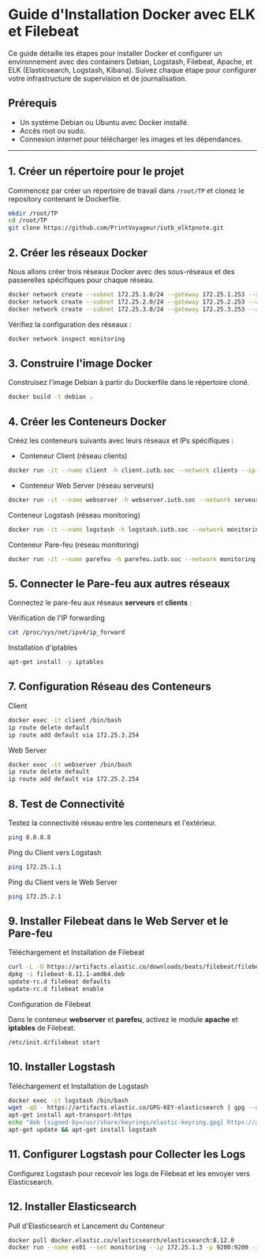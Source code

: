 # Guide d'Installation Docker avec ELK et Filebeat

Ce guide détaille les étapes pour installer Docker et configurer un environnement avec des containers Debian, Logstash, Filebeat, Apache, et ELK (Elasticsearch, Logstash, Kibana). Suivez chaque étape pour configurer votre infrastructure de supervision et de journalisation.

## Prérequis

- Un système Debian ou Ubuntu avec Docker installé.
- Accès root ou sudo.
- Connexion internet pour télécharger les images et les dépendances.

---

## 1. Créer un répertoire pour le projet

Commencez par créer un répertoire de travail dans `/root/TP` et clonez le repository contenant le Dockerfile.

```bash
mkdir /root/TP
cd /root/TP
git clone https://github.com/PrintVoyageur/iutb_elktpnote.git
```

## 2. Créer les réseaux Docker

Nous allons créer trois réseaux Docker avec des sous-réseaux et des passerelles spécifiques pour chaque réseau.

``` bash
docker network create --subnet 172.25.1.0/24 --gateway 172.25.1.253 --attachable monitoring
docker network create --subnet 172.25.2.0/24 --gateway 172.25.2.253 --attachable serveurs
docker network create --subnet 172.25.3.0/24 --gateway 172.25.3.253 --attachable clients
``` 

Vérifiez la configuration des réseaux :

``` bash
docker network inspect monitoring
```

##  3. Construire l'image Docker

Construisez l'image Debian à partir du Dockerfile dans le répertoire cloné.

``` bash
docker build -t debian .
```

##   4. Créer les Conteneurs Docker

Créez les conteneurs suivants avec leurs réseaux et IPs spécifiques :

- Conteneur Client (réseau clients)

``` bash
docker run -it --name client -h client.iutb.soc --network clients --ip 172.25.3.1 --privileged -d debian /sbin/init
```

- Conteneur Web Server (réseau serveurs)

``` bash
docker run -it --name webserver -h webserver.iutb.soc --network serveurs --ip 172.25.2.1 -p 80:80 --privileged -d debian /sbin/init
```

Conteneur Logstash (réseau monitoring)

``` bash
docker run -it --name logstash -h logstash.iutb.soc --network monitoring --ip 172.25.1.1 -p 5044:5044 --privileged -d debian /sbin/init
```

Conteneur Pare-feu (réseau monitoring)
``` bash
docker run -it --name parefeu -h parefeu.iutb.soc --network monitoring --ip 172.25.1.254 --privileged -d debian /sbin/init
```

## 5. Connecter le Pare-feu aux autres réseaux

Connectez le pare-feu aux réseaux **serveurs** et **clients** :

Vérification de l'IP forwarding

``` bash
cat /proc/sys/net/ipv4/ip_forward
```

Installation d'iptables

``` bash
apt-get install -y iptables
```

## 7. Configuration Réseau des Conteneurs

Client

``` bash
docker exec -it client /bin/bash
ip route delete default
ip route add default via 172.25.3.254
```

Web Server

``` bash
docker exec -it webserver /bin/bash
ip route delete default
ip route add default via 172.25.2.254
```

## 8. Test de Connectivité

Testez la connectivité réseau entre les conteneurs et l'extérieur.

``` bash
ping 8.8.8.8
```

Ping du Client vers Logstash

``` bash
ping 172.25.1.1
```

Ping du Client vers le Web Server

``` bash
ping 172.25.2.1
```

## 9. Installer Filebeat dans le Web Server et le Pare-feu

Téléchargement et Installation de Filebeat

``` bash
curl -L -O https://artifacts.elastic.co/downloads/beats/filebeat/filebeat-8.11.1-amd64.deb
dpkg -i filebeat-8.11.1-amd64.deb
update-rc.d filebeat defaults
update-rc.d filebeat enable
```

Configuration de Filebeat

Dans le conteneur **webserver** et **parefeu**, activez le module **apache** et **iptables** de Filebeat.

``` bash
/etc/init.d/filebeat start
```

## 10. Installer Logstash

Téléchargement et Installation de Logstash

``` bash
docker exec -it logstash /bin/bash
wget -qO - https://artifacts.elastic.co/GPG-KEY-elasticsearch | gpg --dearmor -o /usr/share/keyrings/elastic-keyring.gpg
apt-get install apt-transport-https
echo "deb [signed-by=/usr/share/keyrings/elastic-keyring.gpg] https://artifacts.elastic.co/packages/8.x/apt stable main" | tee -a /etc/apt/sources.list.d/elastic-8.x.list
apt-get update && apt-get install logstash
```

## 11. Configurer Logstash pour Collecter les Logs

Configurez Logstash pour recevoir les logs de Filebeat et les envoyer vers Elasticsearch.

## 12. Installer Elasticsearch

Pull d'Elasticsearch et Lancement du Conteneur

``` bash
docker pull docker.elastic.co/elasticsearch/elasticsearch:8.12.0
docker run --name es01 --net monitoring --ip 172.25.1.3 -p 9200:9200 -it -m 1GB --restart always -d docker.elastic.co/elasticsearch/elasticsearch:8.12.0
```
